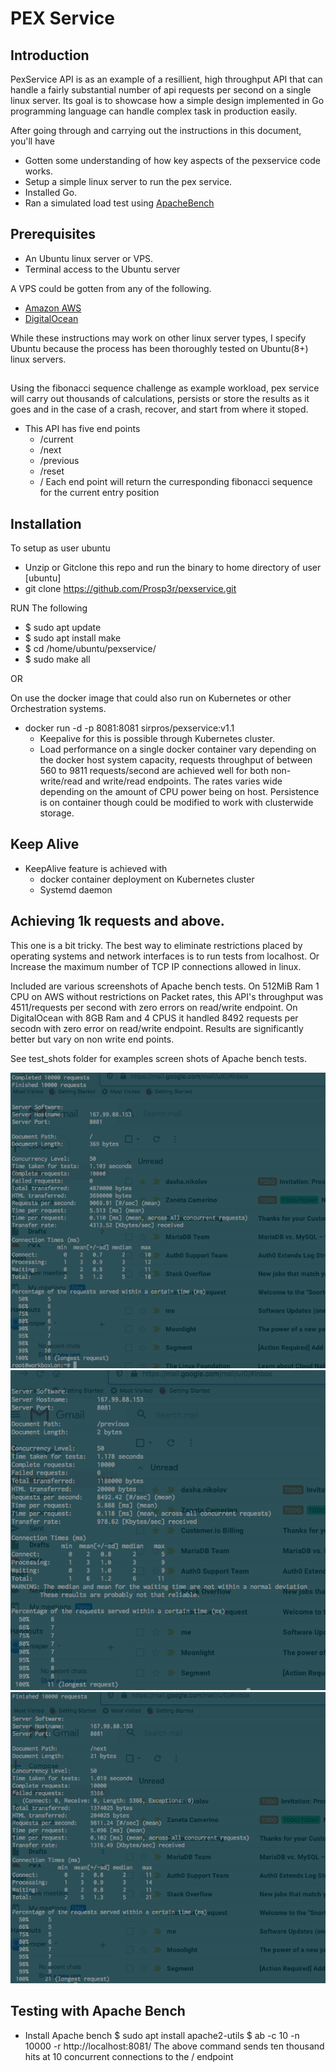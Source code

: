 # PEX Service 

## Introduction
PexService API is as an example of a resillient, high throughput API that can handle a fairly substantial number of api requests per second on a single linux server.
Its goal is to showcase how a simple design implemented in Go programming language can handle complex task in production easily.

After going through and carrying out the instructions in this document, you'll have 
+ Gotten some understanding of how key aspects of the pexservice code works.
+ Setup a simple linux server to run the pex service.
+ Installed Go.
+ Ran a simulated load test using [ApacheBench](https://httpd.apache.org/)


## Prerequisites
+ An Ubuntu linux server or VPS.
+ Terminal access to the Ubuntu server

A VPS could be gotten from any of the following.

+ [Amazon AWS](https://aws.amazon.com)
+ [DigitalOcean](https://digitalocean.com)

While these instructions may work on other linux server types, I specify Ubuntu because the process has been thoroughly tested on Ubuntu(8+) linux servers.


## 

Using the fibonacci sequence challenge as example workload, pex service will carry out thousands of calculations, persists or store the results as it goes and in the case of a crash, recover, and start from where it stoped.


* This API has five end points
  - /current
  - /next
  - /previous
  - /reset
  - /
  Each end point will return the curresponding fibonacci sequence for the current entry position


## Installation


To setup as user ubuntu

- Unzip or Gitclone this repo and run the binary to home directory of user [ubuntu]
- git clone https://github.com/Prosp3r/pexservice.git

RUN The following
  - $ sudo apt update
  - $ sudo apt install make
  - $ cd /home/ubuntu/pexservice/
  - $ sudo make all

OR

On use the docker image that could also run on Kubernetes or other Orchestration systems.
- docker run -d -p 8081:8081  sirpros/pexservice:v1.1
  - Keepalive for this is possible through Kubernetes cluster.
  - Load performance on a single docker container vary depending on the docker host system capacity, requests throughput of between 560 to 9811 requests/second are achieved well for both non-write/read and write/read endpoints. 
  The rates varies wide depending on the amount of CPU power being on host. 
  Persistence is on container though could be modified to work with clusterwide storage.


## Keep Alive
- KeepAlive feature is achieved with
  - docker container deployment on Kubernetes cluster
  - Systemd daemon 

## Achieving 1k requests and above. 
This one is a bit tricky.
The best way to eliminate restrictions placed by operating systems and network interfaces is to run tests from localhost.
Or Increase the maximum number of TCP IP connections allowed in linux.


Included are various screenshots of Apache bench tests.
On 512MiB Ram 1 CPU on AWS without restrictions on Packet rates, this API's throughput was 4511/requests per second with zero errors on read/write endpoint.
On DigitalOcean with 8GB Ram and 4 CPUS it handled 8492 requests per secodn with zero error on read/write endpoint.
Results are significantly better but vary on non write end points.

See test_shots folder for examples screen shots of Apache bench tests.

![alt text](https://github.com/Prosp3r/pexservice/blob/master/test_shots/Screen%20Shot%202020-09-29%20at%205.34.58%20PM.png)
![alt text](https://github.com/Prosp3r/pexservice/blob/master/test_shots/Screen%20Shot%202020-09-29%20at%205.34.42%20PM.png)
![alt text](https://github.com/Prosp3r/pexservice/blob/master/test_shots/Screen%20Shot%202020-09-29%20at%205.35.32%20PM.png)

## Testing with Apache Bench
  - Install Apache bench
    $ sudo apt install apache2-utils
    $ ab -c 10 -n 10000 -r http://localhost:8081/
  The above command sends ten thousand hits at 10 concurrent connections to the / endpoint

